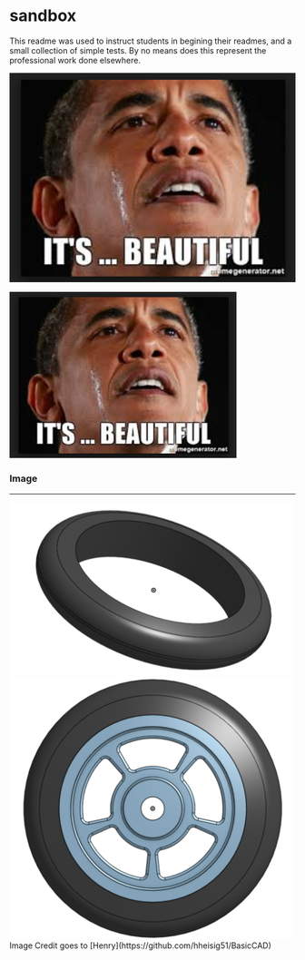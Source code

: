 # sandbox
This readme was used to instruct students in begining their readmes, and a small collection of simple tests.   By no means does this represent the professional work done elsewhere.

![add a pic here](https://github.com/Helmstk1/sandbox/blob/master/images/crying-obamma-beautiful-meme.png)

<img src = "https://github.com/Helmstk1/sandbox/blob/master/images/crying-obamma-beautiful-meme.png" width="400">


### Image
___
<img src="https://github.com/hheisig51/BasicCAD/blob/master/Images/Screen%20Shot%202020-10-08%20at%2011.02.46%20AM.png?raw=true" width="500">
<img src="https://github.com/hheisig51/BasicCAD/blob/master/Images/Screen%20Shot%202020-10-08%20at%2010.41.30%20AM.png?raw=true" width="500">
Image Credit goes to [Henry](https://github.com/hheisig51/BasicCAD)





